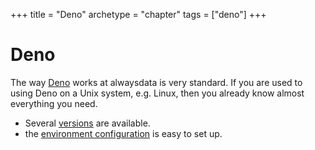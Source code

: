 +++
title = "Deno"
archetype = "chapter"
tags = ["deno"]
+++

# Deno

The way [Deno](https://deno.land/) works at alwaysdata is very standard. If you are used to using Deno on a Unix system, e.g. Linux, then you already know almost everything you need.

- Several [versions](languages/deno/configuration#supported-versions) are available.
- the [environment configuration](languages/deno/configuration#environment) is easy to set up.
